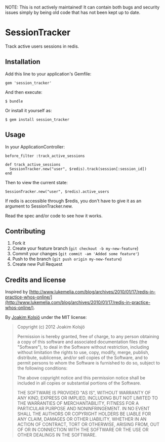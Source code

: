 NOTE: This is not actively maintained! It can contain both bugs and security issues simply by being old code that has not been kept up to date.

# SessionTracker

Track active users sessions in redis.

## Installation

Add this line to your application's Gemfile:

    gem 'session_tracker'

And then execute:

    $ bundle

Or install it yourself as:

    $ gem install session_tracker

## Usage

In your ApplicationController:

    before_filter :track_active_sessions

    def track_active_sessions
      SessionTracker.new("user", $redis).track(session[:session_id])
    end

Then to view the current state:

    SessionTracker.new("user", $redis).active_users

If redis is accessible through $redis, you don't have to give it as an argument to SessionTracker.new.

Read the spec and/or code to see how it works.

## Contributing

1. Fork it
2. Create your feature branch (`git checkout -b my-new-feature`)
3. Commit your changes (`git commit -am 'Added some feature'`)
4. Push to the branch (`git push origin my-new-feature`)
5. Create new Pull Request

## Credits and license

Inspired by [http://www.lukemelia.com/blog/archives/2010/01/17/redis-in-practice-whos-online/](http://www.lukemelia.com/blog/archives/2010/01/17/redis-in-practice-whos-online/).

By [Joakim Kolsjö](https://github.com/joakimk) under the MIT license:

>  Copyright (c) 2012 Joakim Kolsjö
>
>  Permission is hereby granted, free of charge, to any person obtaining a copy
>  of this software and associated documentation files (the "Software"), to deal
>  in the Software without restriction, including without limitation the rights
>  to use, copy, modify, merge, publish, distribute, sublicense, and/or sell
>  copies of the Software, and to permit persons to whom the Software is
>  furnished to do so, subject to the following conditions:
>
>  The above copyright notice and this permission notice shall be included in
>  all copies or substantial portions of the Software.
>
>  THE SOFTWARE IS PROVIDED "AS IS", WITHOUT WARRANTY OF ANY KIND, EXPRESS OR
>  IMPLIED, INCLUDING BUT NOT LIMITED TO THE WARRANTIES OF MERCHANTABILITY,
>  FITNESS FOR A PARTICULAR PURPOSE AND NONINFRINGEMENT. IN NO EVENT SHALL THE
>  AUTHORS OR COPYRIGHT HOLDERS BE LIABLE FOR ANY CLAIM, DAMAGES OR OTHER
>  LIABILITY, WHETHER IN AN ACTION OF CONTRACT, TORT OR OTHERWISE, ARISING FROM,
>  OUT OF OR IN CONNECTION WITH THE SOFTWARE OR THE USE OR OTHER DEALINGS IN
>  THE SOFTWARE.
